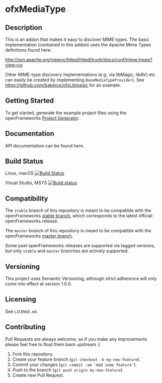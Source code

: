 ofxMediaType
============

## Description

This is an addon that makes it easy to discover MIME types.  The basic implementation (contained in this addon) uses the Apache Mime Types definitions found here:

http://svn.apache.org/viewvc/httpd/httpd/trunk/docs/conf/mime.types?view=co

Other MIME-type discovery implementations (e.g. via libMagic, libAV) etc can easily be created by implementing `BaseMediaTypeProvider`).  See https://github.com/bakercp/ofxLibmagic for an example.

## Getting Started

To get started, generate the example project files using the openFrameworks [Project Generator](http://openframeworks.cc/learning/01_basics/how_to_add_addon_to_project/).

## Documentation

API documentation can be found here.

## Build Status

Linux, macOS [![Build Status](https://travis-ci.org/bakercp/ofxMediaType.svg?branch=stable)](https://travis-ci.org/bakercp/ofxMediaType)

Visual Studio, MSYS [![Build status](https://ci.appveyor.com/api/projects/status/yhyve6v3yheh8vhv/branch/master?svg=true)](https://ci.appveyor.com/project/bakercp/ofxmediatype/branch/master)

## Compatibility

The `stable` branch of this repository is meant to be compatible with the openFrameworks [stable branch](https://github.com/openframeworks/openFrameworks/tree/stable), which corresponds to the latest official openFrameworks release.

The `master` branch of this repository is meant to be compatible with the openFrameworks [master branch](https://github.com/openframeworks/openFrameworks/tree/master).

Some past openFrameworks releases are supported via tagged versions, but only `stable` and `master` branches are actively supported.

## Versioning

This project uses Semantic Versioning, although strict adherence will only come into effect at version 1.0.0.

## Licensing

See `LICENSE.md`.

## Contributing

Pull Requests are always welcome, so if you make any improvements please feel free to float them back upstream :)

1. Fork this repository.
2. Create your feature branch (`git checkout -b my-new-feature`).
3. Commit your changes (`git commit -am 'Add some feature'`).
4. Push to the branch (`git push origin my-new-feature`).
5. Create new Pull Request.

